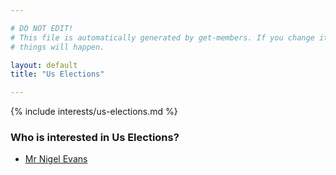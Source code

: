 ```yaml
---

# DO NOT EDIT!
# This file is automatically generated by get-members. If you change it, bad
# things will happen.

layout: default
title: "Us Elections"

---
```


{% include interests/us-elections.md %}

### Who is interested in Us Elections?


* [Mr Nigel Evans](/members/mr-nigel-evans.html)
